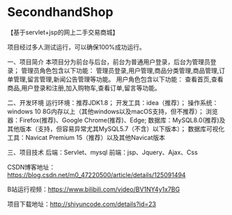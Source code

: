 # SecondhandShop
【基于servlet+jsp的网上二手交易商城】

项目经过多人测试运行，可以确保100%成功运行。

一、项目简介
本项目分为前台与后台，前台为普通用户登录，后台为管理员登录；
管理员角色包含以下功能：
管理员登录,用户管理,商品分类管理,商品管理,订单管理,留言管理,新闻公告管理等功能。
用户角色包含以下功能：
查看首页,查看商品,用户登录和注册,加入购物车,查看订单,留言等功能。


二、开发环境
运行环境：推荐JDK1.8；
开发工具：idea（推荐）；
操作系统：windows 10 8G内存以上（其他windows以及macOS支持，但不推荐）；
浏览器：Firefox(推荐)、Google Chrome(推荐)、Edge;
数据库：MySQL8.0(推荐)及其他版本（支持，但容易异常尤其MySQL5.7（不含）以下版本）；
数据库可视化工具：Navicat Premium 15（推荐）以及其他Navicat版本


三、项目技术
后端：Servlet、mysql
前端：jsp、Jquery、Ajax、Css

CSDN博客地址：https://blog.csdn.net/m0_47220500/article/details/125091494

B站运行视频：https://www.bilibili.com/video/BV1NY4y1x7BG

项目下载地址：http://shiyuncode.com/details?id=23

